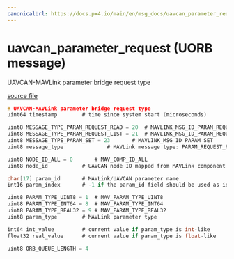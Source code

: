 ```yaml
---
canonicalUrl: https://docs.px4.io/main/en/msg_docs/uavcan_parameter_request
---
```


# uavcan_parameter_request (UORB message)

UAVCAN-MAVLink parameter bridge request type

[source file](https://github.com/PX4/PX4-Autopilot/blob/release/1.13/msg/uavcan_parameter_request.msg)

```c
# UAVCAN-MAVLink parameter bridge request type
uint64 timestamp		# time since system start (microseconds)

uint8 MESSAGE_TYPE_PARAM_REQUEST_READ = 20	# MAVLINK_MSG_ID_PARAM_REQUEST_READ
uint8 MESSAGE_TYPE_PARAM_REQUEST_LIST = 21	# MAVLINK_MSG_ID_PARAM_REQUEST_LIST
uint8 MESSAGE_TYPE_PARAM_SET = 23		# MAVLINK_MSG_ID_PARAM_SET
uint8 message_type				# MAVLink message type: PARAM_REQUEST_READ, PARAM_REQUEST_LIST, PARAM_SET

uint8 NODE_ID_ALL = 0		# MAV_COMP_ID_ALL
uint8 node_id			# UAVCAN node ID mapped from MAVLink component ID

char[17] param_id		# MAVLink/UAVCAN parameter name
int16 param_index		# -1 if the param_id field should be used as identifier

uint8 PARAM_TYPE_UINT8 = 1	# MAV_PARAM_TYPE_UINT8
uint8 PARAM_TYPE_INT64 = 8	# MAV_PARAM_TYPE_INT64
uint8 PARAM_TYPE_REAL32 = 9	# MAV_PARAM_TYPE_REAL32
uint8 param_type		# MAVLink parameter type

int64 int_value			# current value if param_type is int-like
float32 real_value		# current value if param_type is float-like

uint8 ORB_QUEUE_LENGTH = 4

```
